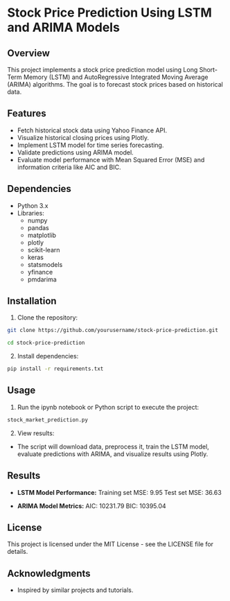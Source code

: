 # Stock Price Prediction Using LSTM and ARIMA Models

## Overview
This project implements a stock price prediction model using Long Short-Term Memory (LSTM) and AutoRegressive Integrated Moving Average (ARIMA) algorithms. The goal is to forecast stock prices based on historical data.

## Features
- Fetch historical stock data using Yahoo Finance API.
- Visualize historical closing prices using Plotly.
- Implement LSTM model for time series forecasting.
- Validate predictions using ARIMA model.
- Evaluate model performance with Mean Squared Error (MSE) and information criteria like AIC and BIC.

## Dependencies
- Python 3.x
- Libraries:
  - numpy
  - pandas
  - matplotlib
  - plotly
  - scikit-learn
  - keras
  - statsmodels
  - yfinance
  - pmdarima

## Installation
1. Clone the repository:
```bash
git clone https://github.com/yourusername/stock-price-prediction.git
```
```bash
cd stock-price-prediction
```

2. Install dependencies:
```bash
pip install -r requirements.txt
```

## Usage
1. Run the ipynb notebook or Python script to execute the project:
```bash
stock_market_prediction.py
```

2. View results:
- The script will download data, preprocess it, train the LSTM model, evaluate predictions with ARIMA, and visualize results using Plotly.

## Results
- **LSTM Model Performance:**
  Training set MSE: 9.95
  Test set MSE: 36.63

- **ARIMA Model Metrics:**
  AIC: 10231.79
  BIC: 10395.04

## License
This project is licensed under the MIT License - see the LICENSE file for details.

## Acknowledgments
- Inspired by similar projects and tutorials.

